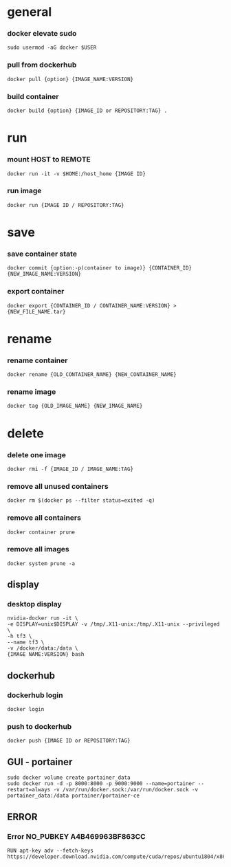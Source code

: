 # general
### docker elevate sudo
    sudo usermod -aG docker $USER
### pull from dockerhub
    docker pull {option} {IMAGE_NAME:VERSION}
### build container
    docker build {option} {IMAGE_ID or REPOSITORY:TAG} .
    
# run
### mount HOST to REMOTE
    docker run -it -v $HOME:/host_home {IMAGE ID}
### run image
    docker run {IMAGE ID / REPOSITORY:TAG}
    
# save
### save container state
    docker commit {option:-p(container to image)} {CONTAINER_ID} {NEW_IMAGE_NAME:VERSION}
### export container
    docker export {CONTAINER_ID / CONTAINER_NAME:VERSION} > {NEW_FILE_NAME.tar}
    
# rename
### rename container
    docker rename {OLD_CONTAINER_NAME} {NEW_CONTAINER_NAME}
### rename image
    docker tag {OLD_IMAGE_NAME} {NEW_IMAGE_NAME}
    
# delete
### delete one image
    docker rmi -f {IMAGE_ID / IMAGE_NAME:TAG}
### remove all unused containers
    docker rm $(docker ps --filter status=exited -q)
### remove all containers
    docker container prune
### remove all images
    docker system prune -a
    
## display
### desktop display
    nvidia-docker run -it \
    -e DISPLAY=unix$DISPLAY -v /tmp/.X11-unix:/tmp/.X11-unix --privileged \
    -h tf3 \
    --name tf3 \
    -v /docker/data:/data \
    {IMAGE NAME:VERSION} bash
    
## dockerhub
### dockerhub login
    docker login
### push to dockerhub
    docker push {IMAGE ID or REPOSITORY:TAG}
## GUI - portainer
    sudo docker volume create portainer_data
    sudo docker run -d -p 8000:8000 -p 9000:9000 --name=portainer --restart=always -v /var/run/docker.sock:/var/run/docker.sock -v portainer_data:/data portainer/portainer-ce
    
## ERROR
### Error NO_PUBKEY A4B469963BF863CC
    RUN apt-key adv --fetch-keys https://developer.download.nvidia.com/compute/cuda/repos/ubuntu1804/x86_64/3bf863cc.pub
